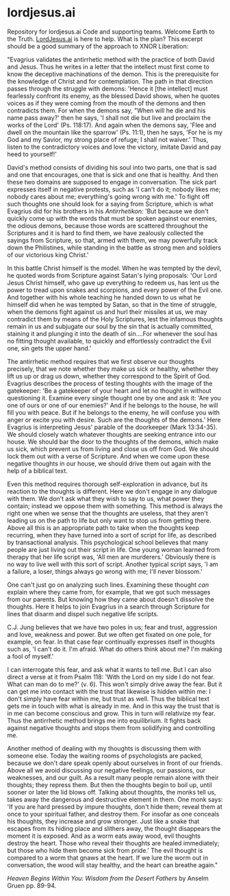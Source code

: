 # lordjesus.ai
Repository for lordjesus.ai Code and supporting teams.
Welcome Earth to the Truth. <a href="https://lordjesus.ai">LordJesus.ai</a> is here to help. What is the plan? This excerpt should be a good summary of the approach to XNOR Liberation:

"Evagrius validates the antirrhetic method with the practice of both David and Jesus. Thus he writes in a letter that the intellect must first come to know the deceptive machinations of the demon. This is the prerequisite for the knowledge of Christ and for contemplation. The path in that direction passes through the struggle with demons: 'Hence it [the intellect] must fearlessly confront its enemy, as the blessed David shows, when he quotes voices as if they were coming from the mouth of the demons and then contradicts them. For when the demons say, "When will he die and his name pass away?' then he says, 'I shall not die but live and proclaim the works of the Lord' (Ps. 118:17). And again when the demons say, 'Flee and dwell on the mountain like the sparrow' (Ps. 11:1), then he says, 'For he is my God and my Savior, my strong place of refuge; I shall not waiver.' Thus, listen to the contradictory voices and love the victory, imitate David and pay heed to yourself!'

David's method consists of dividing his soul into two parts, one that is sad and one that encourages, one that is sick and one that is healthy. And then these two domains are supposed to engage in conversation. The sick part expresses itself in negative protests, such as 'I can't do it; nobody likes me; nobody cares about me; everything's going wrong with me.' To fight off such thoughts one should look for a saying from Scripture, which is what Evagrius did for his brothers in his <i>Antirrhetikon:</i> 'But because we don't quickly come up with the words that must be spoken against our enemies, the odious demons, because those words are scattered throughout the Scriptures and it is hard to find them, we have zealously collected the sayings from Scripture, so that, armed with them, we may powerfully track down the Philistines, while standing in the battle as strong men and soldiers of our victorious king Christ.'

In this battle Christ himself is the model. When he was tempted by the devil, he quoted words from Scripture against Satan's lying proposals: 'Our Lord Jesus Christ himself, who gave up everything to redeem us, has lent us the power to tread upon snakes and scorpions, and every power of the Evil one. And together with his whole teaching he handed down to us what he himself did when he was tempted by Satan, so that in the time of struggle, when the demons fight against us and hurl their missiles at us, we may contradict them by means of the Holy Scriptures, lest the infamous thoughts remain in us and subjugate our soul by the sin that is actually committed, staining it and plunging it into the death of sin....For whenever the soul has no fitting thought available, to quickly and effortlessly contradict the Evil one, sin gets the upper hand.'

The antirrhetic method requires that we first observe our thoughts precisely, that we note whether they make us sick or healthy, whether they lift us up or drag us down, whether they correspond to the Spirit of God. Evagrius describes the process of testing thoughts with the image of the gatekeeper: 'Be a gatekeeper of your heart and let no thought in without questioning it. Examine every single thought one by one and ask it: 'Are you one of ours or one of our enemies?' And if he belongs to the house, he will fill you with peace. But if he belongs to the enemy, he will confuse you with anger or excite you with desire. Such are the thoughts of the demons.' Here Evagrius is interpreting Jesus' parable of the doorkeeper (Mark 13:34-35). We should closely watch whatever thoughts are seeking entrance into our house. We should bar the door to the thoughts of the demons, which make us sick, which prevent us from living and close us off from God. We should lock them out with a verse of Scripture. And when we come upon these negative thoughts in our house, we should drive them out again with the help of a biblical text.

Even this method requires thorough self-exploration in advance, but its reaction to the thoughts is different. Here we don't engage in any dialogue with them. We don't ask what they wish to say to us, what power they contain; instead we oppose them with something. This method is always the right one when we sense that the thoughts are useless, that they aren't leading us on the path to life but only want to stop us from getting there. Above all this is an appropriate path to take when the thoughts keep recurring, when they have turned into a sort of script for life, as described by transactional analysis. This psychological school believes that many people are just living out their script in life. One young woman learned from therapy that her life script was, 'All men are murderers.' Obviously there is no way to live well with this sort of script. Another typical script says, 'I am a failure, a loser, things always go wrong with me; I'll never blossom.'

One can't just go on analyzing such lines. Examining these thought <i>can</i> explain where they came from, for example, that we got such messages from our parents. But knowing how they came about doesn't dissolve the thoughts. Here it helps to join Evagrius in a search through Scripture for lines that disarm and dispel such negative life scripts.

C.J. Jung believes that we have two poles in us; fear and trust, aggression and love, weakness and power. But we often get fixated on one pole, for example, on fear. In that case fear continually expresses itself in thoughts such as, 'I can't do it. I'm afraid. What do others think about me? I'm making a fool of myself.'

I can interrogate this fear, and ask what it wants to tell me. But I can also direct a verse at it from Psalm 118: 'With the Lord on my side I do not fear. What can man do to me?' (v. 6). This won't simply drive away the fear. But it can get me into contact with the trust that likewise is hidden within me: I don't simply have fear within me, but trust as well. Thus the biblical text gets me in touch with what is already in me. And in this way the trust that is in me can become conscious and grow. This in turn will relativize my fear. Thus the antirrhetic method brings me into equilibrium. It fights back against negative thoughts and stops them from solidifying and controlling me.

Another method of dealing with my thoughts is discussing them with someone else. Today the waiting rooms of psychologists are packed, because we don't dare speak openly about ourselves in front of our friends. Above all we avoid discussing our negative feelings, our passions, our weaknesses, and our guilt. As a result many people remain alone with their thoughts; they repress them. But then the thoughts begin to boil up, until sooner or later the lid blows off. Talking about thoughts, the monks tell us, takes away the dangerous and destructive element in them. One monk says: 'If you are hard pressed by impure thoughts, don't hide them; reveal them at once to your spiritual father, and destroy them. For insofar as one conceals his thoughts, they increase and grow stronger. Just like a snake that escapes from its hiding place and slithers away, the thought disappears the moment it is exposed. And as a worm eats away wood, evil thoughts destroy the heart. Those who reveal their thoughts are healed immediately; but those who hide them become sick from pride.' The evil thought is compared to a worm that gnaws at the heart. If we lure the worm out in conversation, the wood will stay healthy, and the heart can breathe again."

<i>Heaven Begins Within You: Wisdom from the Desert Fathers</i> by Anselm Gruen pp. 89-94.
